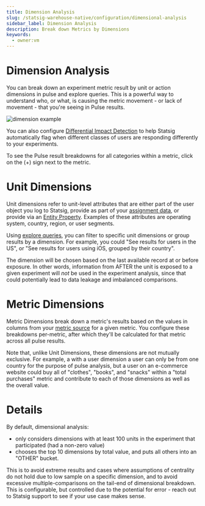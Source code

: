 ```yaml
---
title: Dimension Analysis
slug: /statsig-warehouse-native/configuration/dimensional-analysis
sidebar_label: Dimension Analysis
description: Break down Metrics by Dimensions
keywords:
  - owner:vm
---
```


# Dimension Analysis

You can break down an experiment metric result by unit or action dimensions in pulse and explore queries. This is a powerful way to understand who, or what, is causing the metric movement - or lack of movement - that you're seeing in Pulse results.

![dimension example](https://github.com/user-attachments/assets/550ac5d6-5e83-42aa-9db7-8618c200beef)

You can also configure [Differential Impact Detection](/experiments-plus/differential-impact-detection) to help Statsig automatically flag when different classes of users are responding differently to your experiments.

To see the Pulse result breakdowns for all categories within a metric, click on the (+) sign next to the metric.

# Unit Dimensions

Unit dimensions refer to unit-level attributes that are either part of the user object you log to Statsig, provide as part of your [assignment data](./assignment-sources.md), or provide via an [Entity Property](./entity-properties.md). Examples of these attributes are operating system, country, region, or user segments.

Using [explore queries](/pulse/custom-queries), you can filter to specific unit dimensions or group results by a dimension. For example, you could "See results for users in the US", or "See results for users using iOS, grouped by their country".

The dimension will be chosen based on the last available record at or before exposure. In other words, information from AFTER the unit is exposed to a given experiment will _not_ be used in the experiment analysis, since that could potentially lead to data leakage and imbalanced comparisons.

# Metric Dimensions

Metric Dimensions break down a metric's results based on the values in columns from your [metric source](./metric-sources.md) for a given metric. You configure these breakdowns per-metric, after which they'll be calculated for that metric across all pulse results.

Note that, unlike Unit Dimensions, these dimensions are not mutually exclusive. For example, a with a user dimension a user can only be from one country for the purpose of pulse analysis, but a user on an e-commerce website could buy all of "clothes", "books", and "snacks" within a "total purchases" metric and contribute to each of those dimensions as well as the overall value.

# Details

By default, dimensional analysis:

- only considers dimensions with at least 100 units in the experiment that participated (had a non-zero value)
- chooses the top 10 dimensions by total value, and puts all others into an "OTHER" bucket.

This is to avoid extreme results and cases where assumptions of centrality do not hold due to low sample on a specific dimension, and to avoid excessive multiple-comparisons on the tail-end of dimensional breakdown. This is configurable, but controlled due to the potential for error - reach out to Statsig support to see if your use case makes sense.
